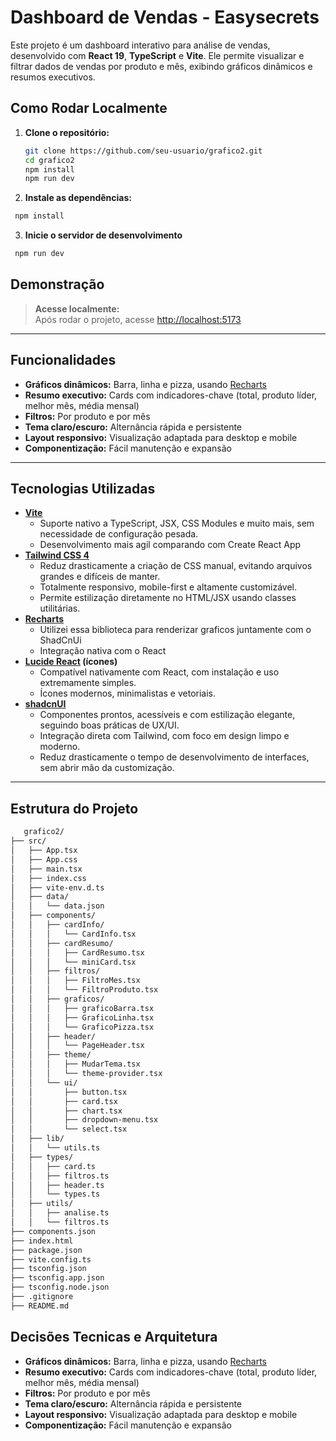 # Dashboard de Vendas - Easysecrets

Este projeto é um dashboard interativo para análise de vendas, desenvolvido com **React 19**, **TypeScript** e **Vite**. Ele permite visualizar e filtrar dados de vendas por produto e mês, exibindo gráficos dinâmicos e resumos executivos.


## Como Rodar Localmente

1. **Clone o repositório:**
   ```bash
   git clone https://github.com/seu-usuario/grafico2.git
   cd grafico2
   npm install
   npm run dev
   ```
2. **Instale as dependências:**
  ```bash
   npm install
  ```
3. **Inicie o servidor de desenvolvimento**
  ```bash
   npm run dev
 ```

## Demonstração

> **Acesse localmente:**  
> Após rodar o projeto, acesse [http://localhost:5173](http://localhost:5173)

---

## Funcionalidades

- **Gráficos dinâmicos:** Barra, linha e pizza, usando [Recharts](https://recharts.org/)
- **Resumo executivo:** Cards com indicadores-chave (total, produto líder, melhor mês, média mensal)
- **Filtros:** Por produto e por mês
- **Tema claro/escuro:** Alternância rápida e persistente
- **Layout responsivo:** Visualização adaptada para desktop e mobile
- **Componentização:** Fácil manutenção e expansão

---

## Tecnologias Utilizadas

- **[Vite](https://vitejs.dev/)**
  - Suporte nativo a TypeScript, JSX, CSS Modules e muito mais, sem necessidade de configuração pesada.
  - Desenvolvimento mais agil comparando com Create React App
- **[Tailwind CSS 4](https://tailwindcss.com/)**
  - Reduz drasticamente a criação de CSS manual, evitando arquivos grandes e difíceis de manter.
  - Totalmente responsivo, mobile-first e altamente customizável.
  - Permite estilização diretamente no HTML/JSX usando classes utilitárias.
- **[Recharts](https://recharts.org/)**
  - Utilizei essa biblioteca para renderizar graficos juntamente com o ShadCnUi
  - Integração nativa com o React
- **[Lucide React](https://lucide.dev/) (ícones)**
  - Compatível nativamente com React, com instalação e uso extremamente simples.
  - Ícones modernos, minimalistas e vetoriais.
- **[shadcnUI](https://ui.shadcn.com/)**
  - Componentes prontos, acessíveis e com estilização elegante, seguindo boas práticas de UX/UI.
  - Integração direta com Tailwind, com foco em design limpo e moderno.
  - Reduz drasticamente o tempo de desenvolvimento de interfaces, sem abrir mão da customização.

---

## Estrutura do Projeto
```bash
   grafico2/
├── src/
│   ├── App.tsx
│   ├── App.css
│   ├── main.tsx
│   ├── index.css
│   ├── vite-env.d.ts
│   ├── data/
│   │   └── data.json
│   ├── components/
│   │   ├── cardInfo/
│   │   │   └── CardInfo.tsx
│   │   ├── cardResumo/
│   │   │   ├── CardResumo.tsx
│   │   │   └── miniCard.tsx
│   │   ├── filtros/
│   │   │   ├── FiltroMes.tsx
│   │   │   └── FiltroProduto.tsx
│   │   ├── graficos/
│   │   │   ├── graficoBarra.tsx
│   │   │   ├── GraficoLinha.tsx
│   │   │   └── GraficoPizza.tsx
│   │   ├── header/
│   │   │   └── PageHeader.tsx
│   │   ├── theme/
│   │   │   ├── MudarTema.tsx
│   │   │   └── theme-provider.tsx
│   │   └── ui/
│   │       ├── button.tsx
│   │       ├── card.tsx
│   │       ├── chart.tsx
│   │       ├── dropdown-menu.tsx
│   │       └── select.tsx
│   ├── lib/
│   │   └── utils.ts
│   ├── types/
│   │   ├── card.ts
│   │   ├── filtros.ts
│   │   ├── header.ts
│   │   └── types.ts
│   ├── utils/
│   │   ├── analise.ts
│   │   └── filtros.ts
├── components.json
├── index.html
├── package.json
├── vite.config.ts
├── tsconfig.json
├── tsconfig.app.json
├── tsconfig.node.json
├── .gitignore
├── README.md
```
## Decisões Tecnicas e Arquitetura

- **Gráficos dinâmicos:** Barra, linha e pizza, usando [Recharts](https://recharts.org/)
- **Resumo executivo:** Cards com indicadores-chave (total, produto líder, melhor mês, média mensal)
- **Filtros:** Por produto e por mês
- **Tema claro/escuro:** Alternância rápida e persistente
- **Layout responsivo:** Visualização adaptada para desktop e mobile
- **Componentização:** Fácil manutenção e expansão

